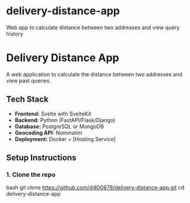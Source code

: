 # delivery-distance-app
Web app to calculate distance between two addresses and view query history


# Delivery Distance App

A web application to calculate the distance between two addresses and view past queries.

## Tech Stack

- **Frontend:** Svelte with SvelteKit
- **Backend:** Python (FastAPI/Flask/Django)
- **Database:** PostgreSQL or MongoDB
- **Geocoding API:** Nominatim
- **Deployment:** Docker + [Hosting Service]

## Setup Instructions

### 1. Clone the repo

bash
git clone https://github.com/dj800879/delivery-distance-app.git
cd delivery-distance-app
